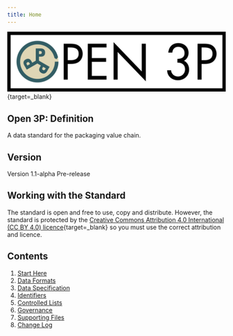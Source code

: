 ```yaml
---
title: Home
---
```


[![Open Data Manchester](img/Open3PFullColour.jpg)](https://www.opendatamanchester.org.uk/plastics-packaging-portal/){target=_blank}

## Open 3P: Definition

A data standard for the packaging value chain.

## Version

Version 1.1-alpha Pre-release

## Working with the Standard

The standard is open and free to use, copy and distribute. However, the standard is protected by the [Creative Commons Attribution 4.0 International (CC BY 4.0) licence](https://creativecommons.org/licenses/by/4.0/legalcode){target=_blank} so you must use the correct attribution and licence.

## Contents

1. [Start Here](/PPP/1_Start_Here/1_1_Introduction/)
2. [Data Formats](/PPP/2_Data_Formats/2_1_Data_Formats/)
3. [Data Specification](/PPP/3_Data_Specification/3_1_Base_Materials/)
4. [Identifiers](/PPP/4_Identifiers/4_1_Identifiers/)
5. [Controlled Lists](/PPP/5_Controlled_Lists/5_1_Controlled_Lists_Component_Catalogue/)
6. [Governance](/PPP/6_Governance/6_1_Governance/)
7. [Supporting Files](/PPP/7_Supporting_Files/7_2_Example_Files/)
8. [Change Log](/PPP/8_Change_Log/8_1_Change_Log/)
